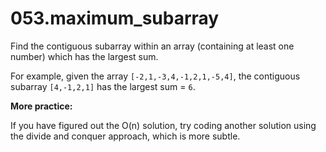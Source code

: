 # 053.maximum_subarray

Find the contiguous subarray within an array (containing at least one number) which has the largest sum.

For example, given the array ```[-2,1,-3,4,-1,2,1,-5,4]```,
the contiguous subarray ```[4,-1,2,1]``` has the largest sum = ```6```.

__More practice:__

If you have figured out the O(n) solution, try coding another solution using the divide and conquer approach, which is more subtle.